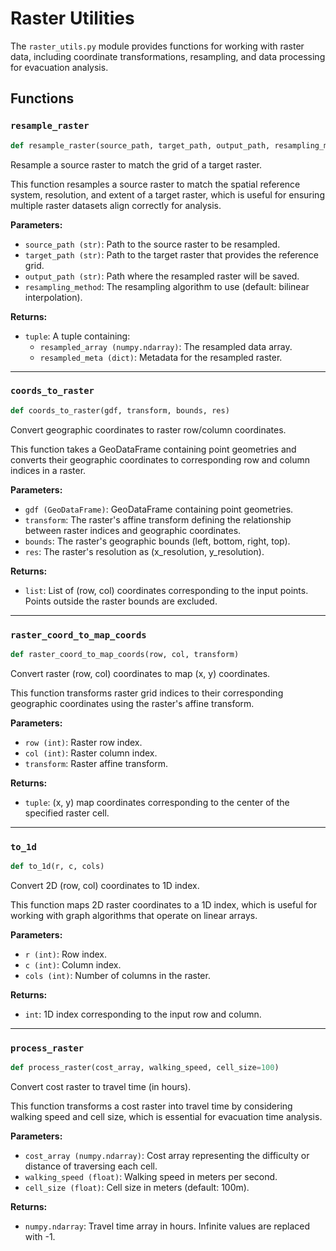 # Raster Utilities

The `raster_utils.py` module provides functions for working with raster data, including coordinate transformations, resampling, and data processing for evacuation analysis.

## Functions

### `resample_raster`

```python
def resample_raster(source_path, target_path, output_path, resampling_method=rasterio.warp.Resampling.bilinear)
```

Resample a source raster to match the grid of a target raster.

This function resamples a source raster to match the spatial reference system, resolution, and extent of a target raster, which is useful for ensuring multiple raster datasets align correctly for analysis.

**Parameters:**

- `source_path (str)`: Path to the source raster to be resampled.
- `target_path (str)`: Path to the target raster that provides the reference grid.
- `output_path (str)`: Path where the resampled raster will be saved.
- `resampling_method`: The resampling algorithm to use (default: bilinear interpolation).

**Returns:**

- `tuple`: A tuple containing:
  - `resampled_array (numpy.ndarray)`: The resampled data array.
  - `resampled_meta (dict)`: Metadata for the resampled raster.

---

### `coords_to_raster`

```python
def coords_to_raster(gdf, transform, bounds, res)
```

Convert geographic coordinates to raster row/column coordinates.

This function takes a GeoDataFrame containing point geometries and converts their geographic coordinates to corresponding row and column indices in a raster.

**Parameters:**

- `gdf (GeoDataFrame)`: GeoDataFrame containing point geometries.
- `transform`: The raster's affine transform defining the relationship between raster indices and geographic coordinates.
- `bounds`: The raster's geographic bounds (left, bottom, right, top).
- `res`: The raster's resolution as (x_resolution, y_resolution).

**Returns:**

- `list`: List of (row, col) coordinates corresponding to the input points. Points outside the raster bounds are excluded.

---

### `raster_coord_to_map_coords`

```python
def raster_coord_to_map_coords(row, col, transform)
```

Convert raster (row, col) coordinates to map (x, y) coordinates.

This function transforms raster grid indices to their corresponding geographic coordinates using the raster's affine transform.

**Parameters:**

- `row (int)`: Raster row index.
- `col (int)`: Raster column index.
- `transform`: Raster affine transform.

**Returns:**

- `tuple`: (x, y) map coordinates corresponding to the center of the specified raster cell.

---

### `to_1d`

```python
def to_1d(r, c, cols)
```

Convert 2D (row, col) coordinates to 1D index.

This function maps 2D raster coordinates to a 1D index, which is useful for working with graph algorithms that operate on linear arrays.

**Parameters:**

- `r (int)`: Row index.
- `c (int)`: Column index.
- `cols (int)`: Number of columns in the raster.

**Returns:**

- `int`: 1D index corresponding to the input row and column.

---

### `process_raster`

```python
def process_raster(cost_array, walking_speed, cell_size=100)
```

Convert cost raster to travel time (in hours).

This function transforms a cost raster into travel time by considering walking speed and cell size, which is essential for evacuation time analysis.

**Parameters:**

- `cost_array (numpy.ndarray)`: Cost array representing the difficulty or distance of traversing each cell.
- `walking_speed (float)`: Walking speed in meters per second.
- `cell_size (float)`: Cell size in meters (default: 100m).

**Returns:**

- `numpy.ndarray`: Travel time array in hours. Infinite values are replaced with -1.

